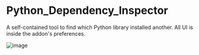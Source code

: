 # Python_Dependency_Inspector
A self-contained tool to find which Python library installed another. All UI is inside the addon's preferences.

![image](https://github.com/user-attachments/assets/fd720263-9c2e-43ca-a402-68a1fd017943)

